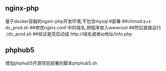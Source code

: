 nginx-php
------------
基于docker容器的ngxin-php开发环境,不包含mysql
#部署
##chmod a+x dc_prod.sh
##修改nginx.conf 中的域名,把程序放入wwwroot
##然后直接运行 ./dc_prod.sh
##验证是否启动成 http://域名或者ip地址/info.php

phphub5
-------
增加phphub5开源项目部署的脚本phphub5.sh